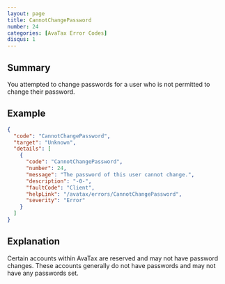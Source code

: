 ```yaml
---
layout: page
title: CannotChangePassword
number: 24
categories: [AvaTax Error Codes]
disqus: 1
---
```


## Summary

You attempted to change passwords for a user who is not permitted to change their password.

## Example

```json
{
  "code": "CannotChangePassword",
  "target": "Unknown",
  "details": [
    {
      "code": "CannotChangePassword",
      "number": 24,
      "message": "The password of this user cannot change.",
      "description": "-0-",
      "faultCode": "Client",
      "helpLink": "/avatax/errors/CannotChangePassword",
      "severity": "Error"
    }
  ]
}
```

## Explanation

Certain accounts within AvaTax are reserved and may not have password changes.  These accounts generally do not have passwords and may not have any passwords set.

